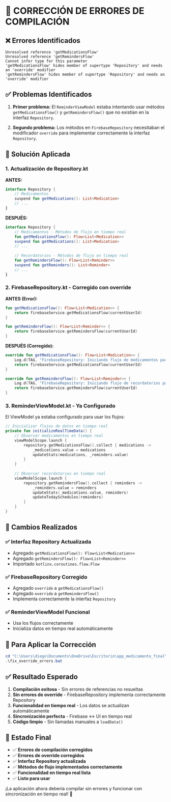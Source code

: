 # 🔧 CORRECCIÓN DE ERRORES DE COMPILACIÓN

## ❌ **Errores Identificados**

```
Unresolved reference 'getMedicationsFlow'
Unresolved reference 'getRemindersFlow'
Cannot infer type for this parameter
'getMedicationsFlow' hides member of supertype 'Repository' and needs an 'override' modifier
'getRemindersFlow' hides member of supertype 'Repository' and needs an 'override' modifier
```

## ✅ **Problemas Identificados**

1. **Primer problema:** El `ReminderViewModel` estaba intentando usar métodos `getMedicationsFlow()` y `getRemindersFlow()` que no existían en la interfaz `Repository`.

2. **Segundo problema:** Los métodos en `FirebaseRepository` necesitaban el modificador `override` para implementar correctamente la interfaz `Repository`.

## 🔧 **Solución Aplicada**

### **1. Actualización de Repository.kt**

**ANTES:**
```kotlin
interface Repository {
    // Medicamentos
    suspend fun getMedications(): List<Medication>
    // ...
}
```

**DESPUÉS:**
```kotlin
interface Repository {
    // Medicamentos - Métodos de flujo en tiempo real
    fun getMedicationsFlow(): Flow<List<Medication>>
    suspend fun getMedications(): List<Medication>
    // ...
    
    // Recordatorios - Métodos de flujo en tiempo real
    fun getRemindersFlow(): Flow<List<Reminder>>
    suspend fun getReminders(): List<Reminder>
    // ...
}
```

### **2. FirebaseRepository.kt - Corregido con override**

**ANTES (Error):**
```kotlin
fun getMedicationsFlow(): Flow<List<Medication>> {
    return firebaseService.getMedicationsFlow(currentUserId)
}

fun getRemindersFlow(): Flow<List<Reminder>> {
    return firebaseService.getRemindersFlow(currentUserId)
}
```

**DESPUÉS (Corregido):**
```kotlin
override fun getMedicationsFlow(): Flow<List<Medication>> {
    Log.d(TAG, "FirebaseRepository: Iniciando flujo de medicamentos para userId: $currentUserId")
    return firebaseService.getMedicationsFlow(currentUserId)
}

override fun getRemindersFlow(): Flow<List<Reminder>> {
    Log.d(TAG, "FirebaseRepository: Iniciando flujo de recordatorios para userId: $currentUserId")
    return firebaseService.getRemindersFlow(currentUserId)
}
```

### **3. ReminderViewModel.kt - Ya Configurado**

El ViewModel ya estaba configurado para usar los flujos:

```kotlin
// Inicializar flujos de datos en tiempo real
private fun initializeRealTimeData() {
    // Observar medicamentos en tiempo real
    viewModelScope.launch {
        repository.getMedicationsFlow().collect { medications ->
            _medications.value = medications
            updateStats(medications, _reminders.value)
        }
    }
    
    // Observar recordatorios en tiempo real
    viewModelScope.launch {
        repository.getRemindersFlow().collect { reminders ->
            _reminders.value = reminders
            updateStats(_medications.value, reminders)
            updateTodaySchedules(reminders)
        }
    }
}
```

## 🎯 **Cambios Realizados**

### **✅ Interfaz Repository Actualizada**
- Agregado `getMedicationsFlow(): Flow<List<Medication>>`
- Agregado `getRemindersFlow(): Flow<List<Reminder>>`
- Importado `kotlinx.coroutines.flow.Flow`

### **✅ FirebaseRepository Corregido**
- Agregado `override` a `getMedicationsFlow()`
- Agregado `override` a `getRemindersFlow()`
- Implementa correctamente la interfaz `Repository`

### **✅ ReminderViewModel Funcional**
- Usa los flujos correctamente
- Inicializa datos en tiempo real automáticamente

## 🚀 **Para Aplicar la Corrección**

```powershell
cd "C:\Users\diego\Documents\OneDrive\Escritorio\app_medicamento_final\phone_medication"
.\fix_override_errors.bat
```

## ✅ **Resultado Esperado**

1. **Compilación exitosa** - Sin errores de referencias no resueltas
2. **Sin errores de override** - FirebaseRepository implementa correctamente Repository
3. **Funcionalidad en tiempo real** - Los datos se actualizan automáticamente
4. **Sincronización perfecta** - Firebase ↔ UI en tiempo real
5. **Código limpio** - Sin llamadas manuales a `loadData()`

## 🎉 **Estado Final**

- ✅ **Errores de compilación corregidos**
- ✅ **Errores de override corregidos**
- ✅ **Interfaz Repository actualizada**
- ✅ **Métodos de flujo implementados correctamente**
- ✅ **Funcionalidad en tiempo real lista**
- ✅ **Listo para usar**

¡La aplicación ahora debería compilar sin errores y funcionar con sincronización en tiempo real! 🚀
